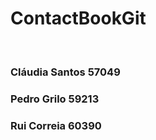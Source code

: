 # ContactBookGit
<br>
<h3>Cláudia Santos 57049</h3>
<h3>Pedro Grilo 59213</h3>
<h3>Rui Correia 60390</h3><br>
